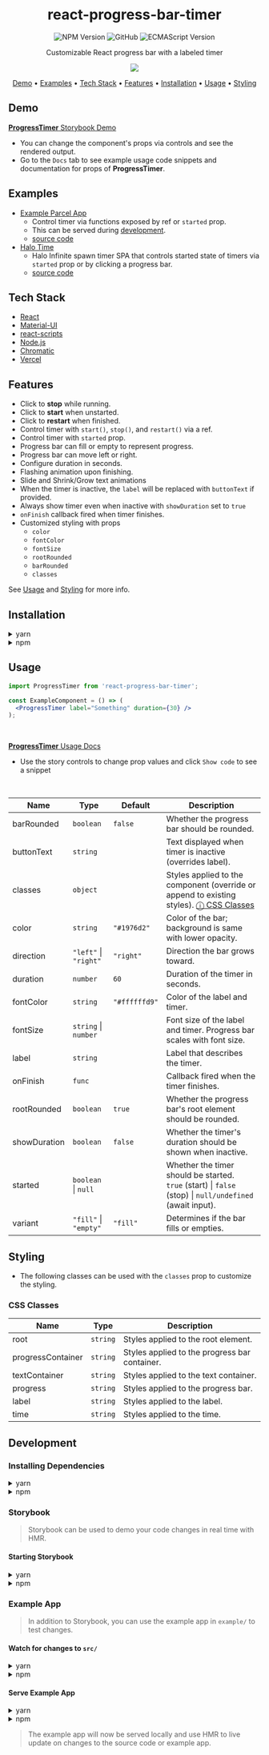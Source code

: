 <div align="center">

# react-progress-bar-timer

![NPM Version](https://img.shields.io/npm/v/react-progress-bar-timer?logo=npm)
![GitHub](https://img.shields.io/github/license/wasaab/react-progress-bar-timer)
![ECMAScript Version](https://img.shields.io/badge/ES-2021-blue?logo=javascript)

Customizable React progress bar with a labeled timer

<img src="https://i.imgur.com/C013oxd.gif" style="max-width: 378px;"></img>

[Demo](#demo) •
[Examples](#examples) •
[Tech Stack](#tech-stack) •
[Features](#features) •
[Installation](#installation) •
[Usage](#usage) •
[Styling](#styling)

</div>

## Demo

[**ProgressTimer** Storybook Demo](https://master--62a00f3e9343d4004ada7469.chromatic.com/)

+ You can change the component's props via controls and see the rendered output.
+ Go to the `Docs` tab to see example usage code snippets and documentation for props of **ProgressTimer**.

## Examples

+ [Example Parcel App](https://react-progress-bar-timer.vercel.app)
  + Control timer via functions exposed by ref or `started` prop.
  + This can be served during [development](#example-app).
  + [source code](example/)
+ [Halo Time](https://halo-time.vercel.app/)
  + Halo Infinite spawn timer SPA that controls started state of timers via `started` prop or by clicking a progress bar.
  + [source code](https://github.com/wasaab/halo-time)

## Tech Stack

+ [React](https://reactjs.org/)
+ [Material-UI](https://material-ui.com/)
+ [react-scripts](https://www.npmjs.com/package/react-scripts)
+ [Node.js](https://nodejs.org/)
+ [Chromatic](https://www.chromatic.com/)
+ [Vercel](https://vercel.com/)

## Features

+ Click to **stop** while running.
+ Click to **start** when unstarted.
+ Click to **restart** when finished.
+ Control timer with `start()`, `stop()`, and `restart()` via a ref.
+ Control timer with `started` prop.
+ Progress bar can fill or empty to represent progress.
+ Progress bar can move left or right.
+ Configure duration in seconds.
+ Flashing animation upon finishing.
+ Slide and Shrink/Grow text animations
+ When the timer is inactive, the `label` will be replaced with `buttonText` if provided.
+ Always show timer even when inactive with `showDuration` set to `true`
+ `onFinish` callback fired when timer finishes.
+ Customized styling with props
  + `color`
  + `fontColor`
  + `fontSize`
  + `rootRounded`
  + `barRounded`
  + `classes`

See [Usage](#usage) and [Styling](#styling) for more info.

## Installation

<details>
<summary>yarn</summary>

```sh
yarn add react-progress-bar-timer
```
</details>

<details>
<summary>npm</summary>

```sh
npm install react-progress-bar-timer
```
</details>

## Usage

```jsx
import ProgressTimer from 'react-progress-bar-timer';

const ExampleComponent = () => (
  <ProgressTimer label="Something" duration={30} />
);
```
<br />

[**ProgressTimer** Usage Docs](https://master--62a00f3e9343d4004ada7469.chromatic.com/?path=/docs/progress-timer--default)
+ Use the story controls to change prop values and click `Show code` to see a snippet

<br />

| Name         | Type                  | Default     | Description                                                                                                  |
|--------------|-----------------------|-------------|--------------------------------------------------------------------------------------------------------------|
| barRounded   | `boolean`             | `false`     | Whether the progress bar should be rounded.                                                                  |
| buttonText   | `string`              |             | Text displayed when timer is inactive (overrides label).                                                     |
| classes      | `object`              |             | Styles applied to the component (override or append to existing styles). [ⓘ CSS Classes](#css-classes)      |
| color        | `string`              | `"#1976d2"` | Color of the bar; background is same with lower opacity.                                                     |
| direction    | `"left"` \| `"right"` | `"right"`   | Direction the bar grows toward.                                                                              |
| duration     | `number`              | `60`        | Duration of the timer in seconds.                                                                            |
| fontColor    | `string`              |`"#ffffffd9"`| Color of the label and timer.                                                                                |
| fontSize     | `string` \| `number`  |             | Font size of the label and timer. Progress bar scales with font size.                                        |
| label        | `string`              |             | Label that describes the timer.                                                                              |
| onFinish     | `func`                |             | Callback fired when the timer finishes.                                                                      |
| rootRounded  | `boolean`             | `true`      | Whether the progress bar's root element should be rounded.                                                   |
| showDuration | `boolean`             | `false`     | Whether the timer's duration should be shown when inactive.                                                  |
| started      | `boolean` \| `null`   |             | Whether the timer should be started.<br/>`true` (start) \| `false` (stop) \| `null/undefined` (await input). |
| variant      | `"fill"` \| `"empty"` | `"fill"`    | Determines if the bar fills or empties.                                                                      |

## Styling

+ The following classes can be used with the `classes` prop to customize the styling.

### CSS Classes

| Name              | Type     | Description                                   |
|-------------------|----------|-----------------------------------------------|
| root              | `string` | Styles applied to the root element.           |
| progressContainer | `string` | Styles applied to the progress bar container. |
| textContainer     | `string` | Styles applied to the text container.         |
| progress          | `string` | Styles applied to the progress bar.           |
| label             | `string` | Styles applied to the label.                  |
| time              | `string` | Styles applied to the time.                   |

## Development

### Installing Dependencies

<details>
<summary>yarn</summary>

```sh
yarn install
```
</details>

<details>
<summary>npm</summary>

```sh
npm install
```
</details>

### Storybook

> Storybook can be used to demo your code changes in real time with HMR.

#### Starting Storybook

<details>
<summary>yarn</summary>

```sh
yarn storybook
```
</details>

<details>
<summary>npm</summary>

```sh
npm storybook
```
</details>

### Example App

> In addition to Storybook, you can use the example app in `example/` to test changes.

#### Watch for changes to `src/`

<details>
<summary>yarn</summary>

```sh
yarn start
```
</details>

<details>
<summary>npm</summary>

```sh
npm start
```
</details>

#### Serve Example App

<details>
<summary>yarn</summary>

```sh
cd example/
yarn install
yarn start
```
</details>

<details>
<summary>npm</summary>

```sh
cd example/
npm install
npm start
```
</details>

> The example app will now be served locally and use HMR to live update on changes to the source code or example app.
